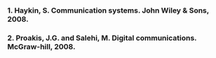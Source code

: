 ### 1. Haykin, S. Communication systems. John Wiley & Sons, 2008.
### 2. Proakis, J.G. and Salehi, M. Digital communications. McGraw-hill, 2008.

